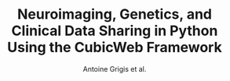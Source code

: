 ---
cat: gaia
subcat: platform
bestof: false
author: Antoine Grigis et al.
title: Neuroimaging, Genetics, and Clinical Data Sharing in Python Using the CubicWeb Framework
journal: Frontiers in Neuroinformatics
year: 2017
type: article
doi: 10.3389/fninf.2017.00018
---